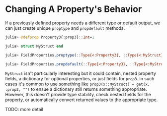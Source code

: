 # Changing A Property's Behavior

If a previously defined property needs a different type or default output, we can just create unique `proptype` and `propdefault` methods.

```julia
julia> @defprop Property3{:prop3}::Int=1

julia> struct MyStruct end

julia> FieldProperties.proptype(::Type{<:Property3}, ::Type{<:MyStruct}) = String

julia> FieldProperties.propdefault(::Type{<:Property3}, ::Type{<:MyStruct}) = ""
```

`MyStruct` isn't particularly interesting but it could contain, nested property fields, a dictionary for optional properties, or just fields for `prop3`. In such cases it's common to use something like `prop3(x::MyStruct) = get(x, :prop3, "")` to ensue a dictionary still returns something appropriate. However, this doesn't provide type stability, check nested fields for the property, or automatically convert returned values to the appropriate type.

TODO: more detail
